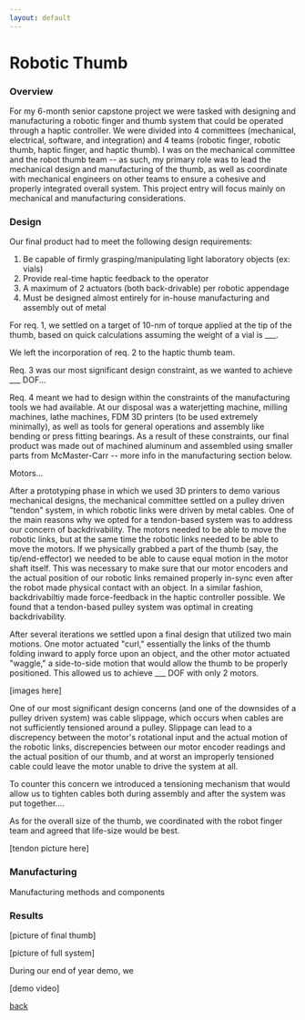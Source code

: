 ```yaml
---
layout: default
---
```


# Robotic Thumb

### Overview

For my 6-month senior capstone project we were tasked with designing and manufacturing a robotic finger and thumb system that could be operated through a haptic controller. We were divided into 4 committees (mechanical, electrical, software, and integration) and 4 teams (robotic finger, robotic thumb, haptic finger, and haptic thumb). I was on the mechanical committee and the robot thumb team -- as such, my primary role was to lead the mechanical design and manufacturing of the thumb, as well as coordinate with mechanical engineers on other teams to ensure a cohesive and properly integrated overall system. This project entry will focus mainly on mechanical and manufacturing considerations.

### Design

Our final product had to meet the following design requirements:

1. Be capable of firmly grasping/manipulating light laboratory objects (ex: vials)
2. Provide real-time haptic feedback to the operator
3. A maximum of 2 actuators (both back-drivable) per robotic appendage
4. Must be designed almost entirely for in-house manufacturing and assembly out of metal

For req. 1, we settled on a target of 10-nm of torque applied at the tip of the thumb, based on quick calculations assuming the weight of a vial is ___.

We left the incorporation of req. 2 to the haptic thumb team.

Req. 3 was our most significant design constraint, as we wanted to achieve ___ DOF...

Req. 4 meant we had to design within the constraints of the manufacturing tools we had available. At our disposal was a waterjetting machine, milling machines, lathe machines, FDM 3D printers (to be used extremely minimally), as well as tools for general operations and assembly like bending or press fitting bearings. As a result of these constraints, our final product was made out of machined aluminum and assembled using smaller parts from McMaster-Carr -- more info in the manufacturing section below.

Motors...

After a prototyping phase in which we used 3D printers to demo various mechanical designs, the mechanical committee settled on a pulley driven "tendon" system, in which robotic links were driven by metal cables. One of the main reasons why we opted for a tendon-based system was to address our concern of backdrivability. The motors needed to be able to move the robotic links, but at the same time the robotic links needed to be able to move the motors. If we physically grabbed a part of the thumb (say, the tip/end-effector) we needed to be able to cause equal motion in the motor shaft itself. This was necessary to make sure that our motor encoders and the actual position of our robotic links remained properly in-sync even after the robot made physical contact with an object. In a similar fashion, backdrivabiltiy made force-feedback in the haptic controller possible. We found that a tendon-based pulley system was optimal in creating backdrivability.

After several iterations we settled upon a final design that utilized two main motions. One motor actuated "curl," essentially the links of the thumb folding inward to apply force upon an object, and the other motor actuated "waggle," a side-to-side motion that would allow the thumb to be properly positioned. This allowed us to achieve ___ DOF with only 2 motors.

[images here]

One of our most significant design concerns (and one of the downsides of a pulley driven system) was cable slippage, which occurs when cables are not sufficiently tensioned around a pulley. Slippage can lead to a discrepency between the motor's rotational input and the actual motion of the robotic links, discrepencies between our motor encoder readings and the actual position of our thumb, and at worst an improperly tensioned cable could leave the motor unable to drive the system at all.

To counter this concern we introduced a tensioning mechanism that would allow us to tighten cables both during assembly and after the system was put together....

As for the overall size of the thumb, we coordinated with the robot finger team and agreed that life-size would be best.

[tendon picture here]

### Manufacturing

Manufacturing methods and components

### Results

[picture of final thumb]

[picture of full system]

During our end of year demo, we

[demo video]

[back](./)

